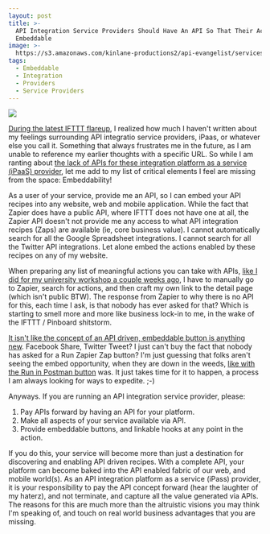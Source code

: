 ```yaml
---
layout: post
title: >-
  API Integration Service Providers Should Have An API So That Their Actions Are
  Embeddable
image: >-
  https://s3.amazonaws.com/kinlane-productions2/api-evangelist/services/bw-embeddable.png
tags:
  - Embeddable
  - Integration
  - Providers
  - Service Providers
---
```

[![](https://s3.amazonaws.com/kinlane-productions2/api-evangelist/services/bw-embeddable.png)](http://embeddable.apievangelist.com/)

[During the latest IFTTT flareup](http://apievangelist.com/2016/03/31/hello-pinboard-customers-from-linden-tibbets-the-ceo-of-ifttt/), I realized how much I haven't written about my feelings surrounding API integratio service providers, iPaas, or whatever else you call it. Something that always frustrates me in the future, as I am unable to reference my earlier thoughts with a specific URL. So while I am ranting about [the lack of APIs for these integration platform as a service (iPaaS) provider](http://apievangelist.com/2016/04/05/the-api-integration-providers-who-have-api-access-to-actions-will-be-successful-in-bot-environments/), let me add to my list of critical elements I feel are missing from the space: Embeddability!

As a user of your service, provide me an API, so I can embed your API recipes into any website, web and mobile application. While the fact that Zapier does have a public API, where IFTTT does not have one at all, the Zapier API doesn't not provide me any access to what API integration recipes (Zaps) are available (ie, core business value). I cannot automatically search for all the Google Spreadsheet integrations. I cannot search for all the Twitter API integrations. Let alone embed the actions enabled by these recipes on any of my website. 

When preparing any list of meaningful actions you can take with APIs, [like I did for my university workshop a couple weeks ago](http://kinlane.github.io/university-api-workshop/apis/), I have to manually go to Zapier, search for actions, and then craft my own link to the detail page (which isn't public BTW). The response from Zapier to why there is no API for this, each time I ask, is that nobody has ever asked for that? Which is starting to smell more and more like business lock-in to me, in the wake of the IFTTT / Pinboard shitstorm. 

[It isn't like the concept of an API driven, embeddable button is anything new](http://apievangelist.com/2015/12/19/button-to-run-this-api-in-the-http-api-client-of-my-choice/). Facebook Share, Twitter Tweet? I just can't buy the fact that nobody has asked for a Run Zapier Zap button? I'm just guessing that folks aren't seeing the embed opportunity, when they are down in the weeds, [like with the Run in Postman button](https://dzone.com/articles/button-to-run-this-api-in-the-http-api-client-of-m) was. It just takes time for it to happen, a process I am always looking for ways to expedite. ;-)

Anyways. If you are running an API integration service provider, please:

1.  Pay APIs forward by having an API for your platform.
2.  Make all aspects of your service available via API.
3.  Provide embeddable buttons, and linkable hooks at any point in the action.

If you do this, your service will become more than just a destination for discovering and enabling API driven recipes. With a complete API, your platform can become baked into the API enabled fabric of our web, and mobile world(s). As an API integration platform as a service (iPass) provider, it is your responsibility to pay the API concept forward (hear the laughter of my haterz), and not terminate, and capture all the value generated via APIs. The reasons for this are much more than the altruistic visions you may think I'm speaking of, and touch on real world business advantages that you are missing.